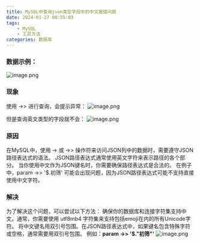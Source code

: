 ```yaml
---
title: MySQL中查询json类型字段中的中文报错问题
date: 2024-01-27 00:55:03
tags:
    - MySQL
    - 工具方法
categories: 数据库
---
```

<meta name="referrer" content="no-referrer"/>

### 数据示例：
![image.png](https://cdn.nlark.com/yuque/0/2024/png/29411486/1705917404024-52c5f7c4-770b-4570-91e5-8d32ede0f627.png#averageHue=%23302f2f&clientId=u579e16a9-38bf-4&from=paste&height=174&id=uc780fb0c&originHeight=191&originWidth=624&originalType=binary&ratio=1.100000023841858&rotation=0&showTitle=false&size=28346&status=done&style=none&taskId=u6f0b04a0-de45-4631-aec3-29f7da67627&title=&width=567.2727149774223)

### 现象
使用 ->> 进行查询，会提示异常：
![image.png](https://cdn.nlark.com/yuque/0/2024/png/29411486/1705917455452-262300df-5972-4893-a75a-6d3e462e4f19.png#averageHue=%238e7a54&clientId=u579e16a9-38bf-4&from=paste&height=341&id=uca84dda8&originHeight=375&originWidth=947&originalType=binary&ratio=1.100000023841858&rotation=0&showTitle=false&size=29857&status=done&style=none&taskId=u2c544d68-6bd5-4f05-8f36-509df4f44b4&title=&width=860.9090722493893)

但是查询英文类型的字段就不会：
![image.png](https://cdn.nlark.com/yuque/0/2024/png/29411486/1705917479403-f25767b4-6120-417a-b5cc-6279a931f6c2.png#averageHue=%23777c54&clientId=u579e16a9-38bf-4&from=paste&height=452&id=ua01dbd23&originHeight=497&originWidth=1046&originalType=binary&ratio=1.100000023841858&rotation=0&showTitle=false&size=58390&status=done&style=none&taskId=u77738be9-f09d-404c-bd34-a4adc3ab97b&title=&width=950.9090702986919)
### 原因
在MySQL中，使用 -> 或 ->> 操作符来访问JSON列中的数据时，需要遵守JSON路径表达式的语法。
JSON路径表达式通常使用英文字符来表示路径的各个部分。
当你使用中文作为JSON键名时，你需要确保路径表达式是合法的。
在例子中，param ->> '$.初筛' 可能会出现问题，因为JSON路径表达式可能不支持直接使用中文字符。
### 解决
为了解决这个问题，可以尝试以下方法：
确保你的数据库和连接字符集支持中文。通常，你需要使用 utf8mb4 字符集来支持包括emoji在内的所有Unicode字符。
将中文键名用双引号包围。在JSON路径表达式中，如果键名包含特殊字符或空格，通常需要用双引号包围。
例如：**param ->> '$."初筛"'**
![image.png](https://cdn.nlark.com/yuque/0/2024/png/29411486/1705917604100-69a71ada-5212-4de3-a569-01053384df35.png#averageHue=%2371865b&clientId=u579e16a9-38bf-4&from=paste&height=428&id=uc93354a3&originHeight=471&originWidth=952&originalType=binary&ratio=1.100000023841858&rotation=0&showTitle=false&size=50470&status=done&style=none&taskId=u280524a6-883d-44cb-8480-eee393b0d7f&title=&width=865.4545266963238)
